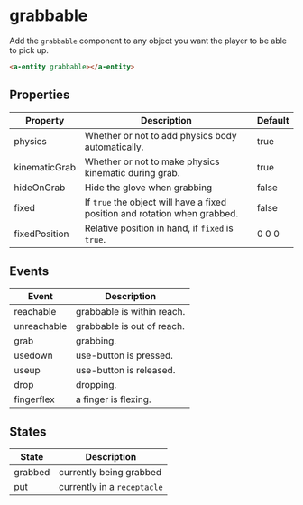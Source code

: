 # grabbable

Add the `grabbable` component to any object you want the player to be able to pick up.

```html
<a-entity grabbable></a-entity>
```


## Properties

| Property      | Description                                                                | Default |
| ------------- | -------------------------------------------------------------------------- | ------- |
| physics       | Whether or not to add physics body automatically.                          | true    |
| kinematicGrab | Whether or not to make physics kinematic during grab.                      | true    |
| hideOnGrab    | Hide the glove when grabbing                                               | false   |
| fixed         | If `true` the object will have a fixed position and rotation when grabbed. | false   |
| fixedPosition | Relative position in hand, if `fixed` is `true`.                           | 0 0 0   |


## Events

| Event       | Description                |
| ----------- | -------------------------- |
| reachable   | grabbable is within reach. |
| unreachable | grabbable is out of reach. |
| grab        | grabbing.                  |
| usedown     | use-button is pressed.     |
| useup       | use-button is released.    |
| drop        | dropping.                  |
| fingerflex  | a finger is flexing.       |


## States

| State   | Description                 |
| ------- | --------------------------- |
| grabbed | currently being grabbed     |
| put     | currently in a `receptacle` |
